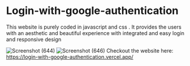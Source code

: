 # Login-with-google-authentication
This website is purely coded in javascript and css . It provides the users with an aesthetic and beautiful experience with integrated and easy login and responsive design

![Screenshot (644)](https://github.com/BanerjeeJ/Login-with-google-authentication/assets/100158687/ec2e73bb-d787-4d5b-9298-ba81e5fd0d5b)
![Screenshot (646)](https://github.com/BanerjeeJ/Login-with-google-authentication/assets/100158687/9e63d2e7-2b0b-4bda-b5b7-45c3d9952372)
Checkout the website here: https://login-with-google-authentication.vercel.app/
